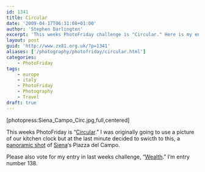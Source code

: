 ```yaml
---
id: 1341
title: Circular
date: '2009-04-17T06:31:08+01:00'
author: 'Stephen Darlington'
excerpt: 'This weeks PhotoFriday challenge is "Circular." Here is my entry.'
layout: post
guid: 'http://www.zx81.org.uk/?p=1341'
aliases: ['/photography/photofriday/circular.html']
categories:
    - PhotoFriday
tags:
    - europe
    - italy
    - PhotoFriday
    - Photography
    - Travel
draft: true
---
```


\[photopress:Siena\_Campo\_Circ.jpg,full,centered\]

This weeks PhotoFriday is “[Circular](http://www.photofriday.com/archives/challenge/000868.php).” I was originally going to use a picture of our kitchen clock but at the last minute decided to swicth to this, a [panoramic shot](http://www.zx81.org.uk/photography/adventures-with-panoramas.html) of [Siena](http://www.zx81.org.uk/travel/siena-tuscany-italy.html)‘s Piazza del Campo.

Please also vote for my entry in last weeks challenge, “[Wealth](http://www.photofriday.com/linkviewer.php?id=866).” I’m entry number 138.